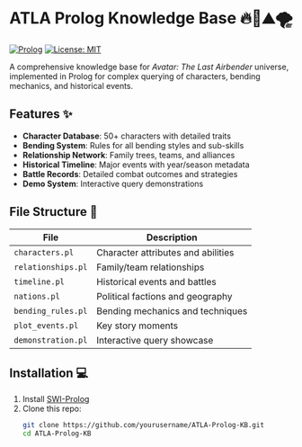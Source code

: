 # ATLA Prolog Knowledge Base 🔥🌊⛰🌪

[![Prolog](https://img.shields.io/badge/Made%20with-Prolog-%2300A0E7?logo=swi-prolog)](https://www.swi-prolog.org/)
[![License: MIT](https://img.shields.io/badge/License-MIT-yellow.svg)](https://opensource.org/licenses/MIT)

A comprehensive knowledge base for *Avatar: The Last Airbender* universe, implemented in Prolog for complex querying of characters, bending mechanics, and historical events.

## Features ✨

- **Character Database**: 50+ characters with detailed traits
- **Bending System**: Rules for all bending styles and sub-skills
- **Relationship Network**: Family trees, teams, and alliances
- **Historical Timeline**: Major events with year/season metadata
- **Battle Records**: Detailed combat outcomes and strategies
- **Demo System**: Interactive query demonstrations

## File Structure 📂

| File | Description |
|------|-------------|
| `characters.pl` | Character attributes and abilities |
| `relationships.pl` | Family/team relationships |
| `timeline.pl` | Historical events and battles |
| `nations.pl` | Political factions and geography |
| `bending_rules.pl` | Bending mechanics and techniques |
| `plot_events.pl` | Key story moments |
| `demonstration.pl` | Interactive query showcase |

## Installation 💻

1. Install [SWI-Prolog](https://www.swi-prolog.org/download/stable)
2. Clone this repo:
   ```bash
   git clone https://github.com/yourusername/ATLA-Prolog-KB.git
   cd ATLA-Prolog-KB
